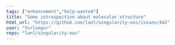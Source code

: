 ```yaml
---
tags: ["enhancement","help-wanted"]
title: "Some introspection about molecular structure"
html_url: "https://github.com/lanl/singularity-eos/issues/442"
user: "Yurlungur"
repo: "lanl/singularity-eos"
---
```


